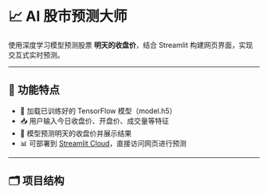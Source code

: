 # 📈 AI 股市预测大师

使用深度学习模型预测股票 **明天的收盘价**，结合 Streamlit 构建网页界面，实现交互式实时预测。

---

## 🚀 功能特点

- 🧠 加载已训练好的 TensorFlow 模型（model.h5）
- 📥 用户输入今日收盘价、开盘价、成交量等特征
- 🔮 模型预测明天的收盘价并展示结果
- 📊 可部署到 [Streamlit Cloud](https://streamlit.io/cloud)，直接访问网页进行预测

---

## 🗂️ 项目结构

